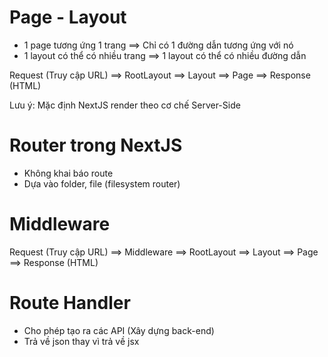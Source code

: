 # Page - Layout

- 1 page tương ứng 1 trang ==> Chỉ có 1 đường dẫn tương ứng với nó
- 1 layout có thể có nhiều trang ==> 1 layout có thể có nhiều đường dẫn

Request (Truy cập URL) ==> RootLayout ==> Layout ==> Page ==> Response (HTML)

Lưu ý: Mặc định NextJS render theo cơ chế Server-Side

# Router trong NextJS

- Không khai báo route
- Dựa vào folder, file (filesystem router)

# Middleware

Request (Truy cập URL) ==> Middleware ==> RootLayout ==> Layout ==> Page ==> Response (HTML)

# Route Handler

- Cho phép tạo ra các API (Xây dựng back-end)
- Trả về json thay vì trả về jsx
